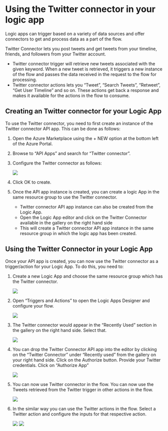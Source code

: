<properties 
   pageTitle="Twitter Connector API App" 
   description="How to use the TwitterConnector" 
   services="app-service\logic" 
   documentationCenter=".net,nodejs,java" 
   authors="anuragdalmia" 
   manager="dwrede" 
   editor=""/>

<tags
   ms.service="app-service-logic"
   ms.devlang="multiple"
   ms.topic="article"
   ms.tgt_pltfrm="na"
   ms.workload="integration" 
   ms.date="03/20/2015"
   ms.author="adgoda"/>


# Using the Twitter connector in your logic app #

Logic apps can trigger based on a variety of data sources and offer connectors to get and process data as a part of the flow. 

Twitter Connector lets you post tweets and get tweets from your timeline, friends, and followers from your Twitter account.

- Twitter connector trigger will retrieve new tweets associated with the given keyword. When a new tweet is retrieved, it triggers a new instance of the flow and passes the data received in the request to the flow for processing. 
- Twitter connector actions lets you “Tweet”, “Search Tweets”, “Retweet”, “Get User Timeline” and so on. These actions get back a response and makes it available for the actions in the flow to consume.

## Creating an Twitter connector for your Logic App ##
To use the Twitter connector, you need to first create an instance of the Twitter connector API app. This can be done as follows:

1. Open the Azure Marketplace using the + NEW option at the bottom left of the Azure Portal.
1. Browse to “API Apps” and search for “Twitter connector”.
1. Configure the Twitter connector as follows:

	![][1]
4.	Click OK to create.
5.	Once the API app instance is created, you can create a logic App in the same resource group to use the Twitter connector. 
	- Twitter connector API app instance can also be created from the Logic App. 
	- Open the Logic App editor and click on the Twitter Connector available in the gallery on the right hand side
	- This will create a Twitter connector API app instance in the same resource group in which the logic app has been created.


## Using the Twitter Connector in your Logic App ##
Once your API app is created, you can now use the Twitter connector as a trigger/action for your Logic App. To do this, you need to:

1.	Create a new Logic App and choose the same resource group which has the Twitter connector.
 	
	![][2]
2.	Open “Triggers and Actions” to open the Logic Apps Designer and configure your flow. 
 	
	![][3]
3.	The Twitter connector would appear in the “Recently Used” section in the gallery on the right hand side. Select that.
 
	![][4]
4.	You can drop the Twitter Connector API app into the editor by clicking on the “Twitter Connector” under “Recently used” from the gallery on your right hand side. Click on the Authorize button. Provide your Twitter credentials. Click on “Authorize App”
 
	![][5]
6.	You can now use Twitter connector in the flow. You can now use the Tweets retrieved from the Twitter trigger in other actions in the flow.
 
	![][6]
7.	In the similar way you can use the Twitter actions in the flow. Select a Twitter action and configure the inputs for that respective action.

	![][7] 
	![][8]

	<!--Image references-->
[1]: ./media/app-service-logic-connector-twitter/img1.png
[2]: ./media/app-service-logic-connector-twitter/img2.png
[3]: ./media/app-service-logic-connector-twitter/img3.png
[4]: ./media/app-service-logic-connector-twitter/img4.png
[5]: ./media/app-service-logic-connector-twitter/img5.png
[6]: ./media/app-service-logic-connector-twitter/img6.png
[7]: ./media/app-service-logic-connector-twitter/img7.png
[8]: ./media/app-service-logic-connector-twitter/img8.png
